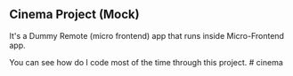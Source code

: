 ## Cinema Project (Mock)

It's a Dummy Remote (micro frontend) app that runs inside Micro-Frontend app.

You can see how do I code most of the time through this project.
#   c i n e m a  
 